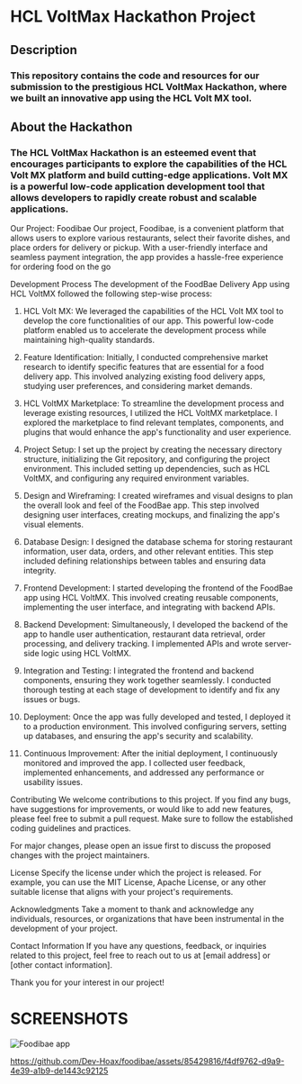 # HCL VoltMax Hackathon Project



## Description
### This repository contains the code and resources for our submission to the prestigious HCL VoltMax Hackathon, where we built an innovative app using the HCL Volt MX tool.

## About the Hackathon
### The HCL VoltMax Hackathon is an esteemed event that encourages participants to explore the capabilities of the HCL Volt MX platform and build cutting-edge applications. Volt MX is a powerful low-code application development tool that allows developers to rapidly create robust and scalable applications.

Our Project: Foodibae
Our project, Foodibae, is a convenient platform that allows users to explore various restaurants, select their favorite dishes, and place orders for delivery or pickup. With a user-friendly interface and seamless payment integration, the app provides a hassle-free experience for ordering food on the go

Development Process
The development of the FoodBae Delivery App using HCL VoltMX followed the following step-wise process:

1) HCL Volt MX: We leveraged the capabilities of the HCL Volt MX tool to develop the core functionalities of our app. This powerful low-code platform enabled us to 
   accelerate the development process while maintaining high-quality standards.

2) Feature Identification: Initially, I conducted comprehensive market research to identify specific features that are essential for a food delivery app. This 
   involved analyzing existing food delivery apps, studying user preferences, and considering market demands.

3) HCL VoltMX Marketplace: To streamline the development process and leverage existing resources, I utilized the HCL VoltMX marketplace. I explored the marketplace 
   to find relevant templates, components, and plugins that would enhance the app's functionality and user experience.

4) Project Setup: I set up the project by creating the necessary directory structure, initializing the Git repository, and configuring the project environment. 
   This included setting up dependencies, such as HCL VoltMX, and configuring any required environment variables.

5) Design and Wireframing: I created wireframes and visual designs to plan the overall look and feel of the FoodBae app. This step involved designing user 
   interfaces, creating mockups, and finalizing the app's visual elements.

6) Database Design: I designed the database schema for storing restaurant information, user data, orders, and other relevant entities. This step included defining 
   relationships between tables and ensuring data integrity.

7) Frontend Development: I started developing the frontend of the FoodBae app using HCL VoltMX. This involved creating reusable components, implementing the user 
   interface, and integrating with backend APIs.

8) Backend Development: Simultaneously, I developed the backend of the app to handle user authentication, restaurant data retrieval, order processing, and delivery 
   tracking. I implemented APIs and wrote server-side logic using HCL VoltMX.

9) Integration and Testing: I integrated the frontend and backend components, ensuring they work together seamlessly. I conducted thorough testing at each stage of 
   development to identify and fix any issues or bugs.

10) Deployment: Once the app was fully developed and tested, I deployed it to a production environment. This involved configuring servers, setting up databases, 
    and ensuring the app's security and scalability.

11) Continuous Improvement: After the initial deployment, I continuously monitored and improved the app. I collected user feedback, implemented enhancements, and 
    addressed any performance or usability issues.

Contributing
We welcome contributions to this project. If you find any bugs, have suggestions for improvements, or would like to add new features, please feel free to submit a pull request. Make sure to follow the established coding guidelines and practices.

For major changes, please open an issue first to discuss the proposed changes with the project maintainers.

License
Specify the license under which the project is released. For example, you can use the MIT License, Apache License, or any other suitable license that aligns with your project's requirements.

Acknowledgments
Take a moment to thank and acknowledge any individuals, resources, or organizations that have been instrumental in the development of your project.

Contact Information
If you have any questions, feedback, or inquiries related to this project, feel free to reach out to us at [email address] or [other contact information].

Thank you for your interest in our project!
# SCREENSHOTS
![Foodibae app](https://i.ibb.co/2hTDckX/Group-20.png>)

https://github.com/Dev-Hoax/foodibae/assets/85429816/f4df9762-d9a9-4e39-a1b9-de1443c92125





 
